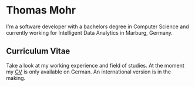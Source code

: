 # Thomas Mohr

I'm a software developer with a bachelors degree in Computer Science and currently working for Intelligent Data Analytics in Marburg, Germany.

## Curriculum Vitae

Take a look at my working experience and field of studies. At the moment my [CV](https://github.com/Thames1990/Thames1990.github.io/blob/12bb6728c51d2909324829a1bfed826d3245dea8/files/CV.pdf) is only available on German. An international version is in the making.